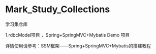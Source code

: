 # Mark_Study_Collections
学习集仓库


1.rdbcModel项目 ，Spring+SpringMVC+Mybatis Demo 项目

详情使用请参考：SSM框架——Spring+SpringMVC+Mybatis的搭建教程
